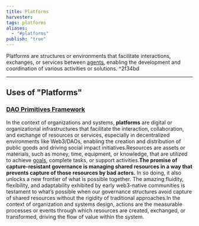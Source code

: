 ```yaml
---
title: Platforms
harvester: 
tags: platforms
aliases:
  - "#platforms"
publish: "true"
---
```


Platforms are structures or environments that facilitate interactions, exchanges, or services between [agents](./agents.md#), enabling the development and coordination of various activities or solutions. ^2f34bd

---

## Uses of "Platforms"

### [DAO Primitives Framework](./primitives.md##%5Ea80a6b)

In the context of organizations and systems, **platforms** are digital or organizational infrastructures that facilitate the interaction, collaboration, and exchange of resources or services, especially in decentralized environments like Web3/DAOs, enabling the creation and distribution of public goods and driving social impact initiatives.Resources are assets or materials, such as money, time, equipment, or knowledge, that are utilized to achieve [goals](tags/goals.md), complete tasks, or support activities.**The promise of capture-resistant governance is managing shared resources in a way that prevents capture of those resources by bad actors.** In so doing, it also unlocks a new frontier of what is possible together. The amazing fluidity, flexibility, and adaptability exhibited by early web3-native communities is testament to what’s possible when our governance structures avoid capture of shared resources without the rigidity of traditional approaches.In the context of organization and systems design, actions are the measurable processes or events through which resources are created, exchanged, or transformed, driving the flow of value within the system.